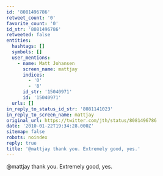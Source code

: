 ```yaml
---
id: '8081496786'
retweet_count: '0'
favorite_count: '0'
id_str: '8081496786'
retweeted: false
entities:
  hashtags: []
  symbols: []
  user_mentions:
    - name: Matt Johansen
      screen_name: mattjay
      indices:
        - '0'
        - '8'
      id_str: '15040971'
      id: '15040971'
  urls: []
in_reply_to_status_id_str: '8081141023'
in_reply_to_screen_name: mattjay
original_url: https://twitter.com/jth/status/8081496786
date: '2010-01-22T19:34:28.000Z'
sitemap: false
robots: noindex
reply: true
title: '@mattjay thank you. Extremely good, yes.'
---
```


@mattjay thank you. Extremely good, yes.